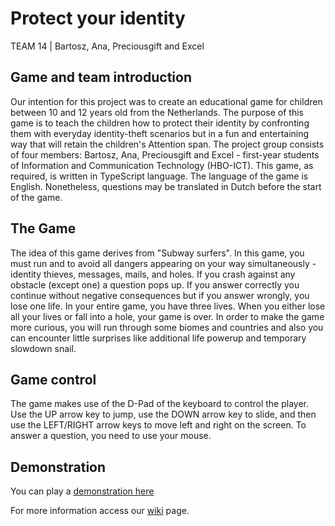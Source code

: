 # Protect your identity
TEAM 14 | Bartosz, Ana, Preciousgift and Excel

## Game and team introduction
Our intention for this project was to create an educational game for children between 10 and 12 years old from the Netherlands. The purpose of this game is to teach the children how to protect their identity by confronting them with everyday identity-theft scenarios but in a fun and entertaining way that will retain the children's Attention span. 
The project group consists of four members: Bartosz, Ana, Preciousgift and Excel - first-year students of Information and Communication Technology (HBO-ICT). 
This game, as required, is written in TypeScript language. 
The language of the game is English. Nonetheless, questions may be translated in Dutch before the start of the game.

## The Game
The idea of this game derives from "Subway surfers". In this game, you must run and to avoid all dangers appearing on your way simultaneously - identity thieves, messages, mails, and holes. If you crash against any obstacle (except one) a question pops up. If you answer correctly you continue without negative consequences but if you answer wrongly, you lose one life. In your entire game, you have three lives. When you either lose all your lives or fall into a hole, your game is over. In order to make the game more curious, you will run through some biomes and countries and also you can encounter little surprises like additional life powerup and temporary slowdown snail.

## Game control
The game makes use of the D-Pad of the keyboard to control the player. Use the UP arrow key to jump, use the DOWN arrow key to slide, and then use the LEFT/RIGHT arrow keys to move left and right on the screen. To answer a question, you need to use your mouse.

## Demonstration
You can play a [demonstration here](https://hz-oop.github.io/team14/)

For more information access our [wiki](https://github.com/HZ-OOP/team14/wiki) page.
